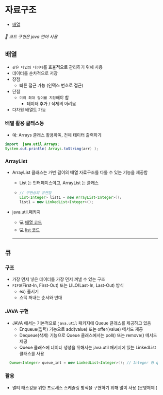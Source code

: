 # 자료구조
- [배열](#배열)
<!-- - [큐](#큐)
- [스택](#스택)
- [링크드리스트](#링크드리스트)
- [해쉬](#해쉬)
- [트리](#트리)
- [힙](#힙)
- [알고리즘 복잡도](#알고리즘-복잡도) -->

<h6>📌 코드 구현은 java 언어 사용</h6>

## 배열
- `같은 타입의 데이터`를 효율적으로 관리하기 위해 사용
- 데이터를 순차적으로 저장
- 장점
  - 빠른 접근 가능 (인덱스 번호로 접근)
- 단점
  - `미리 최대 길이를 지정`해야 함
    - 데이터 추가 / 삭제의 어려움
- 다차원 배열도 가능

### 배열 활용 클래스등
- 예: Arrays 클래스 활용하여, 전체 데이터 출력하기
```java
import  java.util.Arrays;
System.out.println( Arrays.toString(arr) );
```

### ArrayList
- ArrayList 클래스는 가변 길이의 배열 자료구조를 다룰 수 있는 기능을 제공함
  - List 는 인터페이스이고, ArrayList 는 클래스
  - ```java
    // 구현상의 유연함
    List<Integer> list1 = new ArrayList<Integer>();
    list1 = new LinkedList<Integer>();
    ```
- java.util.패키지

  - 💻 [배열 코드](https://github.com/wonmimi/java-programming-skills/tree/main/src//DataStructure/ArrayPractice)
  - 💻 [list 코드](https://github.com/wonmimi/java-programming-skills/tree/main/src//DataStructure/ArrayListPractice)
  
  ---

## 큐
### 구조
- 가장 먼저 넣은 데이터를 가장 먼저 꺼낼 수 있는 구조
- `FIFO`(First-In, First-Out) 또는 LILO(Last-In, Last-Out) 방식
    * ex) 줄서기
    * 스택 꺼내는 순서와 반대

### JAVA 구현
* JAVA 에서는 기본적으로 `java.util` 패키지에 Queue 클래스를 제공하고 있음
  - Enqueue(입력) 기능으로 add(value) 또는 offer(value) 메서드 제공
  - Dequeue(삭제) 기능으로 Queue 클래스에서는 poll() 또는 remove() 메서드 제공
  - Queue 클래스에 데이터 생성을 위해서는 java.util 패키지에 있는 LinkedList 클래스를 사용
```java
  Queue<Integer> queue_int = new LinkedList<Integer>(); // Integer 형 queue 선언
```

### 활용
- 멀티 태스킹을 위한 프로세스 스케쥴링 방식을 구현하기 위해 많이 사용 (운영체제 )